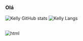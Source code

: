 ### Olá
![Kelly GitHub stats](https://github-readme-stats.vercel.app/api?username=Kelly-Araujo&show_icons=true&theme=tokyonight)
![Kelly Langs](https://github-readme-stats.vercel.app/api/top-langs/?username=Kelly-Araujo&hide_progress=true)
<div style="display: inline_block"><br/>
<img align="center" alt="html" src="https://img.shields.io/badge/HTML5-E34F26?style=for-the-badge&logo=html5&logoColor=white"/>
  
</div>
